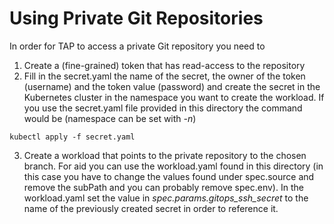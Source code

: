 # Using Private Git Repositories

In order for TAP to access a private Git repository you need to

1. Create a (fine-grained) token that has read-access to the repository
2. Fill in the secret.yaml the name of the secret, the owner of the token (username) and the token value (password) and create the
secret in the Kubernetes cluster in the namespace you want to create the workload. If you use the secret.yaml file
provided in this directory the command would be (namespace can be set with _-n_)
```shell
kubectl apply -f secret.yaml 
```
3. Create a workload that points to the private repository to the chosen branch. For aid you can use the workload.yaml
found in this directory (in this case you have to change the values found under 
spec.source and remove the subPath and you can probably remove spec.env). In the workload.yaml set the value in
_spec.params.gitops_ssh_secret_ to the name of the previously created secret in order to reference it.